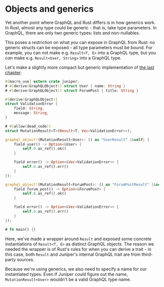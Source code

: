 # Objects and generics

Yet another point where GraphQL and Rust differs is in how generics work. In
Rust, almost any type could be generic - that is, take type parameters. In
GraphQL, there are only two generic types: lists and non-nullables.

This poses a restriction on what you can expose in GraphQL from Rust: no generic
structs can be exposed - all type parameters must be bound. For example, you can
not make e.g. `Result<T, E>` into a GraphQL type, but you _can_ make e.g.
`Result<User, String>` into a GraphQL type.

Let's make a slightly more compact but generic implementation of [the last
chapter](non_struct_objects.md):

```rust
#[macro_use] extern crate juniper;
# #[derive(GraphQLObject)] struct User { name: String }
# #[derive(GraphQLObject)] struct ForumPost { title: String }

#[derive(GraphQLObject)]
struct ValidationError {
    field: String,
    message: String,
}

# #[allow(dead_code)]
struct MutationResult<T>(Result<T, Vec<ValidationError>>);

graphql_object!(MutationResult<User>: () as "UserResult" |&self| {
    field user() -> Option<&User> {
        self.0.as_ref().ok()
    }

    field error() -> Option<&Vec<ValidationError>> {
        self.0.as_ref().err()
    }
});

graphql_object!(MutationResult<ForumPost>: () as "ForumPostResult" |&self| {
    field forum_post() -> Option<&ForumPost> {
        self.0.as_ref().ok()
    }

    field error() -> Option<&Vec<ValidationError>> {
        self.0.as_ref().err()
    }
});

# fn main() {}
```

Here, we've made a wrapper around `Result` and exposed some concrete
instantiations of `Result<T, E>` as distinct GraphQL objects. The reason we
needed the wrapper is of Rust's rules for when you can derive a trait - in this
case, both `Result` and Juniper's internal GraphQL trait are from third-party
sources.

Because we're using generics, we also need to specify a name for our
instantiated types. Even if Juniper _could_ figure out the name,
`MutationResult<User>` wouldn't be a valid GraphQL type name.
